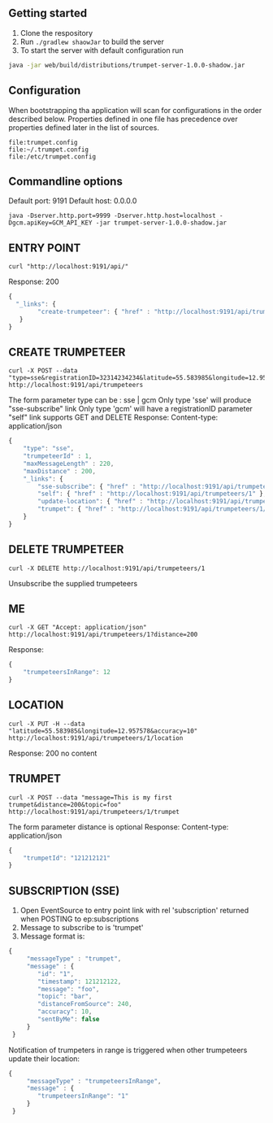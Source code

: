 Getting started
---------------
1. Clone the respository
2. Run <code>./gradlew shaowJar</code> to build the server
3. To start the server with default configuration run 
```bash
java -jar web/build/distributions/trumpet-server-1.0.0-shadow.jar
```

Configuration
-------------
When bootstrapping tha application will scan for configurations in the order described below.
Properties defined in one file has precedence over properties defined later in the list of sources.

    file:trumpet.config
    file:~/.trumpet.config
    file:/etc/trumpet.config

Commandline options
-------------------
Default port: 9191 
Default host: 0.0.0.0

    java -Dserver.http.port=9999 -Dserver.http.host=localhost -Dgcm.apiKey=GCM_API_KEY -jar trumpet-server-1.0.0-shadow.jar


ENTRY POINT
-----------

    curl "http://localhost:9191/api/" 

Response: 200

 ```javascript
{
   "_links": {
         "create-trumpeteer": { "href" : "http://localhost:9191/api/trumpeteers/" },
    }
}
```

CREATE TRUMPETEER
-----------
    curl -X POST --data "type=sse&registrationID=32314234234&latitude=55.583985&longitude=12.957578&accuracy=100" http://localhost:9191/api/trumpeteers

The form parameter type can be : sse | gcm
Only type 'sse' will produce "sse-subscribe" link
Only type 'gcm' will have a registrationID parameter 
"self" link supports GET and DELETE
Response: Content-type: application/json

```javascript
{
    "type": "sse",
    "trumpeteerId" : 1,
    "maxMessageLength" : 220,
    "maxDistance" : 200,
    "_links": {
        "sse-subscribe": { "href" : "http://localhost:9191/api/trumpeteers/1/subscription/sse" },
        "self": { "href" : "http://localhost:9191/api/trumpeteers/1" },         
        "update-location": { "href" : "http://localhost:9191/api/trumpeteers/1/location" },
        "trumpet": { "href" : "http://localhost:9191/api/trumpeteers/1/trumpet" },
    }
}
```

DELETE TRUMPETEER
-----------------
    curl -X DELETE http://localhost:9191/api/trumpeteers/1

Unsubscribe the supplied trumpeteers

ME
---

    curl -X GET "Accept: application/json" http://localhost:9191/api/trumpeteers/1?distance=200
Response: 
```javascript
{
    "trumpeteersInRange": 12 
}
```

LOCATION
--------

    curl -X PUT -H --data "latitude=55.583985&longitude=12.957578&accuracy=10" http://localhost:9191/api/trumpeteers/1/location
Response: 200 no content

TRUMPET
-------

    curl -X POST --data "message=This is my first trumpet&distance=200&topic=foo" http://localhost:9191/api/trumpeteers/1/trumpet
The form parameter distance is optional
Response: Content-type: application/json
```javascript
{
    "trumpetId": "121212121" 
}
```

SUBSCRIPTION (SSE)
------------------
1. Open EventSource to entry point link with rel 'subscription' returned when POSTING to ep:subscriptions  
2. Message to subscribe to is 'trumpet'
3. Message format is:
```javascript
{
     "messageType" : "trumpet",
     "message" : {
        "id": "1", 
        "timestamp": 121212122, 
        "message": "foo", 
        "topic": "bar", 
        "distanceFromSource": 240,
        "accuracy": 10,
        "sentByMe": false
     }
 }
```

Notification of trumpeters in range is triggered when other trumpeteers update their location: 
```javascript
{
     "messageType" : "trumpeteersInRange",
     "message" : {
        "trumpeteersInRange": "1"
     }
 }
```
